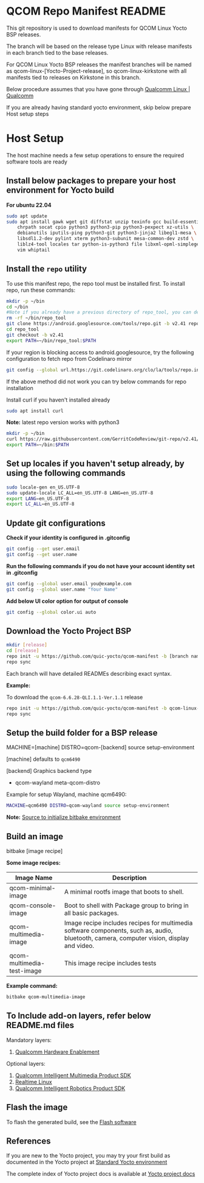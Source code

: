 # QCOM Repo Manifest README

This git repository is used to download manifests for QCOM Linux Yocto BSP releases.

The branch will be based on the release type Linux with release manifests in each branch tied to the base releases.

For QCOM Linux Yocto BSP releases the manifest branches will be named as qcom-linux-[Yocto-Project-release],
so qcom-linux-kirkstone with all manifests tied to releases on Kirkstone in this branch.

Below procedure assumes that you have gone through [Qualcomm Linux | Qualcomm](https://www.qualcomm.com/developer/software/qualcomm-linux)

If you are already having standard yocto environment, skip below prepare Host setup steps


# Host Setup

The host machine needs a few setup operations to ensure the required software tools are ready

## Install below packages to prepare your host environment for Yocto build

**For ubuntu 22.04**
```bash
sudo apt update
sudo apt install gawk wget git diffstat unzip texinfo gcc build-essential \
    chrpath socat cpio python3 python3-pip python3-pexpect xz-utils \
    debianutils iputils-ping python3-git python3-jinja2 libegl1-mesa \
    libsdl1.2-dev pylint xterm python3-subunit mesa-common-dev zstd \
    liblz4-tool locales tar python-is-python3 file libxml-opml-simplegen-perl \
    vim whiptail
```

## Install the `repo` utility

To use this manifest repo, the repo tool must be installed first.
To install repo, run these commands:

```bash
mkdir -p ~/bin
cd ~/bin
#Note if you already have a previous directory of repo_tool, you can delete it
rm -rf ~/bin/repo_tool
git clone https://android.googlesource.com/tools/repo.git -b v2.41 repo_tool
cd repo_tool
git checkout -b v2.41
export PATH=~/bin/repo_tool:$PATH
```

If your region is blocking access to android.googlesource, try the following configuration to fetch
repo from Codelinaro mirror
```bash
git config --global url.https://git.codelinaro.org/clo/la/tools/repo.insteadOf https://android.googlesource.com/tools/repo
```

If the above method did not work you can try below commands for repo installation

Install curl if you haven't installed already
```bash
sudo apt install curl
```

**Note:** latest repo version works with python3
```bash
mkdir -p ~/bin
curl https://raw.githubusercontent.com/GerritCodeReview/git-repo/v2.41/repo -o ~/bin/repo && chmod +x ~/bin/repo
export PATH=~/bin:$PATH
```

## Set up locales if you haven't setup already, by using the following commands

```bash
sudo locale-gen en_US.UTF-8
sudo update-locale LC_ALL=en_US.UTF-8 LANG=en_US.UTF-8
export LANG=en_US.UTF-8
export LC_ALL=en_US.UTF-8
```

## Update git configurations

**Check if your identity is configured in .gitconfig**
```bash
git config --get user.email
git config --get user.name
```

**Run the following commands if you do not have your account identity set in .gitconfig**
```bash
git config --global user.email you@example.com
git config --global user.name "Your Name"
```

**Add below UI color option for output of console**
```bash
git config --global color.ui auto
```

## Download the Yocto Project BSP

```bash
mkdir [release]
cd [release]
repo init -u https://github.com/quic-yocto/qcom-manifest -b [branch name] -m [release manifest]
repo sync
```

Each branch will have detailed READMEs describing exact syntax.

**Example:**

To download the `qcom-6.6.28-QLI.1.1-Ver.1.1` release

```bash
repo init -u https://github.com/quic-yocto/qcom-manifest -b qcom-linux-kirkstone -m qcom-6.6.28-QLI.1.1-Ver.1.1.xml
repo sync
```

## Setup the build folder for a BSP release

MACHINE=[machine] DISTRO=qcom-[backend] source setup-environment

[machine]   defaults to `qcm6490`

[backend]   Graphics backend type
- qcom-wayland     meta-qcom-distro

Example for setup Wayland, machine qcm6490:

```bash
MACHINE=qcm6490 DISTRO=qcom-wayland source setup-environment
```
**Note:** [Source to initialize bitbake environment](https://github.com/quic-yocto/meta-qcom-distro/blob/kirkstone/set_bb_env.sh)

## Build an image

bitbake [image recipe]

**Some image recipes:**

Image Name           	    	| Description
---------------------	    	|---------------------------------------------------
qcom-minimal-image          	| A minimal rootfs image that boots to shell.
qcom-console-image          	| Boot to shell with Package group to bring in all basic packages.
qcom-multimedia-image       	| Image recipe includes recipes for multimedia software components, such as, audio, bluetooth, camera, computer vision, display and video.
qcom-multimedia-test-image  	| This image recipe includes tests

**Example command:**

```bash
bitbake qcom-multimedia-image
```

## To Include add-on layers, refer below README.md files

Mandatory layers:
1. [Qualcomm Hardware Enablement](https://github.com/quic-yocto/meta-qcom-hwe/blob/kirkstone/README.md)

Optional layers:
1. [Qualcomm Intelligent Multimedia Product SDK](https://github.com/quic-yocto/meta-qcom-qim-product-sdk/blob/kirkstone/README.md)
2. [Realtime Linux](https://github.com/quic-yocto/meta-qcom-realtime/blob/kirkstone/README.md)
3. [Qualcomm Intelligent Robotics Product SDK](https://github.com/quic-yocto/meta-qcom-robotics-sdk/blob/kirkstone/README.md)

## Flash the image

To flash the generated build, see the [Flash software](https://docs.qualcomm.com/bundle/publicresource/topics/80-70015-254/flash_images.html)


## References

If you are new to the Yocto project, you may try your first build as documented in the Yocto project at [Standard Yocto environment](https://docs.yoctoproject.org/4.0.20/brief-yoctoprojectqs/index.html)

The complete index of Yocto project docs is available at [Yocto project docs](https://docs.yoctoproject.org/4.0.20/singleindex.html#welcome-to-the-yocto-project-documentation)
